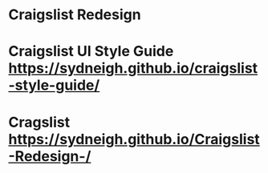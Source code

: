 # Craigslist Redesign 
# Craigslist UI Style Guide  https://sydneigh.github.io/craigslist-style-guide/
# Cragslist https://sydneigh.github.io/Craigslist-Redesign-/ 

